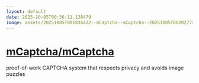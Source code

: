 ```yaml
---
layout: default
date: 2025-10-05T00:56:11.138479
image: assets/20251005T001836422--mCaptcha--mCaptcha--20251005T002027729--cropped.png
---
```


# [mCaptcha/mCaptcha](https://github.com/mCaptcha/mCaptcha)

proof-of-work CAPTCHA system that respects privacy and avoids image puzzles
